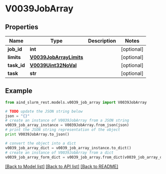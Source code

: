 # V0039JobArray


## Properties

Name | Type | Description | Notes
------------ | ------------- | ------------- | -------------
**job_id** | **int** |  | [optional] 
**limits** | [**V0039JobArrayLimits**](V0039JobArrayLimits.md) |  | [optional] 
**task_id** | [**V0039Uint32NoVal**](V0039Uint32NoVal.md) |  | [optional] 
**task** | **str** |  | [optional] 

## Example

```python
from aind_slurm_rest.models.v0039_job_array import V0039JobArray

# TODO update the JSON string below
json = "{}"
# create an instance of V0039JobArray from a JSON string
v0039_job_array_instance = V0039JobArray.from_json(json)
# print the JSON string representation of the object
print V0039JobArray.to_json()

# convert the object into a dict
v0039_job_array_dict = v0039_job_array_instance.to_dict()
# create an instance of V0039JobArray from a dict
v0039_job_array_form_dict = v0039_job_array.from_dict(v0039_job_array_dict)
```
[[Back to Model list]](../README.md#documentation-for-models) [[Back to API list]](../README.md#documentation-for-api-endpoints) [[Back to README]](../README.md)


